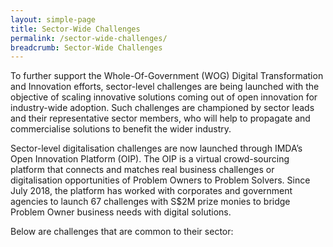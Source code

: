 ```yaml
---
layout: simple-page
title: Sector-Wide Challenges
permalink: /sector-wide-challenges/
breadcrumb: Sector-Wide Challenges
---
```

To further support the Whole-Of-Government (WOG) Digital Transformation and Innovation efforts, sector-level challenges are being launched with the objective of scaling innovative solutions coming out of open innovation for industry-wide adoption. Such challenges are championed by sector leads and their representative sector members, who will help to propagate and commercialise solutions to benefit the wider industry.
 
Sector-level digitalisation challenges are now launched through IMDA’s Open Innovation Platform (OIP). The OIP is a virtual crowd-sourcing platform that connects and matches real business challenges or digitalisation opportunities of Problem Owners to Problem Solvers. Since July 2018, the platform has worked with corporates and government agencies to launch 67 challenges with S$2M prize monies to bridge Problem Owner business needs with digital solutions.  

Below are challenges that are common to their sector:

